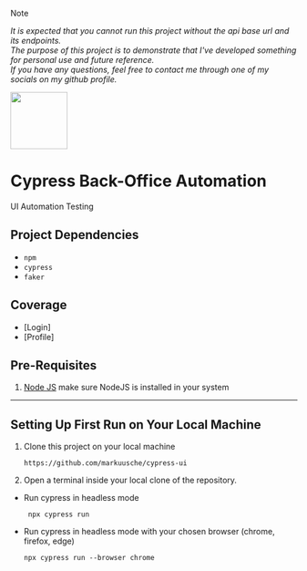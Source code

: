 > [!NOTE] 
> _It is expected that you cannot run this project without the api base url and its endpoints._ </br>
> _The purpose of this project is to demonstrate that I've developed something for personal use and future reference._ </br>
> _If you have any questions, feel free to contact me through one of my socials on my github profile._

<img src="https://cdn-icons-png.freepik.com/512/2220/2220110.png" width="100" />

Cypress Back-Office Automation
======
UI Automation Testing

Project Dependencies
---------------------

- `npm`
- `cypress`
- `faker`

Coverage
---------

   * [Login]
   * [Profile]

Pre-Requisites
--------------

1. [Node JS](https://nodejs.org/en/download/package-manager/current) make sure NodeJS is installed in your system

------------------------------------------------
Setting Up First Run on Your Local Machine
------------------------------------------

1. Clone this project on your local machine

   ```
   https://github.com/markuusche/cypress-ui
   ```

2. Open a terminal inside your local clone of the repository.
- Run cypress in headless mode

    ```
     npx cypress run
    ```

- Run cypress in headless mode with your chosen browser (chrome, firefox, edge)

   ```
   npx cypress run --browser chrome
   ```
   
</br>

